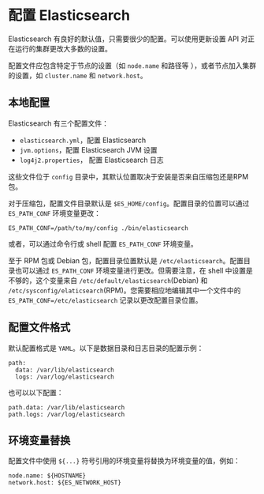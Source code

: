 # 配置 Elasticsearch

Elasticsearch 有良好的默认值，只需要很少的配置。可以使用更新设置 API 对正在运行的集群更改大多数的设置。

配置文件应包含特定于节点的设置（如 `node.name` 和路径等 ），或者节点加入集群的设置，如 `cluster.name` 和 `network.host`。

## 本地配置

Elasticsearch 有三个配置文件：
- `elasticsearch.yml`，配置 Elasticsearch
- `jvm.options`，配置 Elasticsearch JVM 设置
- `log4j2.properties`， 配置 Elasticsearch 日志

这些文件位于 `config` 目录中，其默认位置取决于安装是否来自压缩包还是RPM包。

对于压缩包，配置文件目录默认是 `$ES_HOME/config`。配置目录的位置可以通过 `ES_PATH_CONF` 环境变量更改：
```
ES_PATH_CONF=/path/to/my/config ./bin/elasticsearch
```

或者，可以通过命令行或 shell 配置 `ES_PATH_CONF` 环境变量。

至于 RPM 包或 Debian 包，配置目录位置默认是 `/etc/elasticsearch`。配置目录也可以通过 `ES_PATH_CONF` 环境变量进行更改。但需要注意，在 shell 中设置是不够的，这个变量来自 `/etc/default/elasticsearch`(Debian) 和 `/etc/sysconfig/elaticsearch`(RPM)。您需要相应地编辑其中一个文件中的 `ES_PATH_CONF=/etc/elasticsearch` 记录以更改配置目录位置。

## 配置文件格式

默认配置格式是 `YAML`。以下是数据目录和日志目录的配置示例：
```
path:
  data: /var/lib/elasticsearch
  logs: /var/log/elasticsearch
```

也可以以下配置：
```
path.data: /var/lib/elasticsearch
path.logs: /var/log/elasticsearch
```

## 环境变量替换

配置文件中使用 `${...}` 符号引用的环境变量将替换为环境变量的值，例如：
```
node.name: ${HOSTNAME}
network.host: ${ES_NETWORK_HOST}
```
